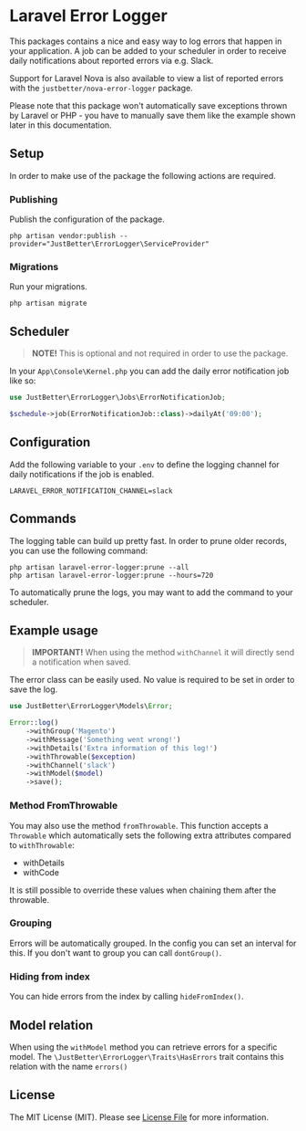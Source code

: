 # Laravel Error Logger

This packages contains a nice and easy way to log errors that happen in your application. A job can be added to your
scheduler in order to receive daily notifications about reported errors via e.g. Slack.

Support for Laravel Nova is also available to view a list of reported errors with the `justbetter/nova-error-logger`
package.

Please note that this package won't automatically save exceptions thrown by Laravel or PHP - you have to manually save
them like the example shown later in this documentation.

## Setup

In order to make use of the package the following actions are required.

### Publishing

Publish the configuration of the package.

```shell
php artisan vendor:publish --provider="JustBetter\ErrorLogger\ServiceProvider"
```

### Migrations

Run your migrations.

```shell
php artisan migrate
```

## Scheduler

> **NOTE!** This is optional and not required in order to use the package.

In your `App\Console\Kernel.php` you can add the daily error notification job like so:

```php
use JustBetter\ErrorLogger\Jobs\ErrorNotificationJob;

$schedule->job(ErrorNotificationJob::class)->dailyAt('09:00');
```

## Configuration

Add the following variable to your `.env` to define the logging channel for daily notifications if the job is enabled.

```
LARAVEL_ERROR_NOTIFICATION_CHANNEL=slack
```

## Commands

The logging table can build up pretty fast. In order to prune older records, you can use the following command:

```shell
php artisan laravel-error-logger:prune --all
php artisan laravel-error-logger:prune --hours=720
```

To automatically prune the logs, you may want to add the command to your scheduler.

## Example usage

> **IMPORTANT!** When using the method `withChannel` it will directly send a notification when saved.

The error class can be easily used. No value is required to be set in order to save the log.

```php
use JustBetter\ErrorLogger\Models\Error;

Error::log()
    ->withGroup('Magento')
    ->withMessage('Something went wrong!')
    ->withDetails('Extra information of this log!')
    ->withThrowable($exception)
    ->withChannel('slack')
    ->withModel($model)
    ->save();
```

### Method FromThrowable

You may also use the method `fromThrowable`. This function accepts a `Throwable` which automatically sets the following
extra attributes compared to `withThrowable`:

- withDetails
- withCode

It is still possible to override these values when chaining them after the throwable.

### Grouping

Errors will be automatically grouped. In the config you can set an interval for this.
If you don't want to group you can call `dontGroup()`.

### Hiding from index

You can hide errors from the index by calling `hideFromIndex()`.


## Model relation

When using the `withModel` method you can retrieve errors for a specific model.
The `\JustBetter\ErrorLogger\Traits\HasErrors` trait contains this relation with the name `errors()`

## License

The MIT License (MIT). Please see [License File](LICENSE.md) for more information.
